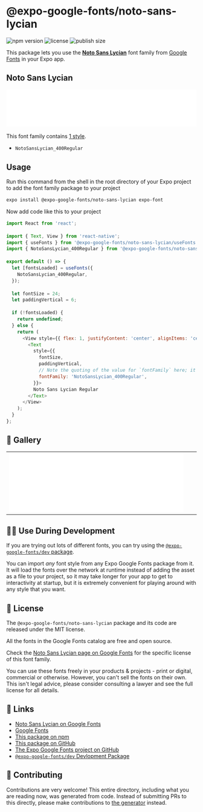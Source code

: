 # @expo-google-fonts/noto-sans-lycian

![npm version](https://flat.badgen.net/npm/v/@expo-google-fonts/noto-sans-lycian)
![license](https://flat.badgen.net/github/license/expo/google-fonts)
![publish size](https://flat.badgen.net/packagephobia/install/@expo-google-fonts/noto-sans-lycian)

This package lets you use the [**Noto Sans Lycian**](https://fonts.google.com/specimen/Noto+Sans+Lycian) font family from [Google Fonts](https://fonts.google.com/) in your Expo app.

## Noto Sans Lycian

![Noto Sans Lycian](./font-family.png)

This font family contains [1 style](#-gallery).

- `NotoSansLycian_400Regular`

## Usage

Run this command from the shell in the root directory of your Expo project to add the font family package to your project
```sh
expo install @expo-google-fonts/noto-sans-lycian expo-font
```

Now add code like this to your project
```js
import React from 'react';

import { Text, View } from 'react-native';
import { useFonts } from '@expo-google-fonts/noto-sans-lycian/useFonts';
import { NotoSansLycian_400Regular } from '@expo-google-fonts/noto-sans-lycian/400Regular';

export default () => {
  let [fontsLoaded] = useFonts({
    NotoSansLycian_400Regular,
  });

  let fontSize = 24;
  let paddingVertical = 6;

  if (!fontsLoaded) {
    return undefined;
  } else {
    return (
      <View style={{ flex: 1, justifyContent: 'center', alignItems: 'center' }}>
        <Text
          style={{
            fontSize,
            paddingVertical,
            // Note the quoting of the value for `fontFamily` here; it expects a string!
            fontFamily: 'NotoSansLycian_400Regular',
          }}>
          Noto Sans Lycian Regular
        </Text>
      </View>
    );
  }
};

```

## 🔡 Gallery


||||
|-|-|-|
|![NotoSansLycian_400Regular](.//400Regular/NotoSansLycian_400Regular.ttf.png)||||


## 👩‍💻 Use During Development

If you are trying out lots of different fonts, you can try using the [`@expo-google-fonts/dev` package](https://github.com/freeboub/google-fonts/tree/master/font-packages/dev#readme).

You can import *any* font style from any Expo Google Fonts package from it. It will load the fonts
over the network at runtime instead of adding the asset as a file to your project, so it may take longer
for your app to get to interactivity at startup, but it is extremely convenient
for playing around with any style that you want.

## 📖 License

The `@expo-google-fonts/noto-sans-lycian` package and its code are released under the MIT license.

All the fonts in the Google Fonts catalog are free and open source.

Check the [Noto Sans Lycian page on Google Fonts](https://fonts.google.com/specimen/Noto+Sans+Lycian) for the specific license of this font family.

You can use these fonts freely in your products & projects - print or digital, commercial or otherwise. However, you can't sell the fonts on their own. This isn't legal advice, please consider consulting a lawyer and see the full license for all details.

## 🔗 Links

- [Noto Sans Lycian on Google Fonts](https://fonts.google.com/specimen/Noto+Sans+Lycian)
- [Google Fonts](https://fonts.google.com/)
- [This package on npm](https://www.npmjs.com/package/@expo-google-fonts/noto-sans-lycian)
- [This package on GitHub](https://github.com/freeboub/google-fonts/tree/master/font-packages/noto-sans-lycian)
- [The Expo Google Fonts project on GitHub](https://github.com/freeboub/google-fonts)
- [`@expo-google-fonts/dev` Devlopment Package](https://github.com/freeboub/google-fonts/tree/master/font-packages/dev)

## 🤝 Contributing

Contributions are very welcome! This entire directory, including what you are reading now, was generated from code. Instead of submitting PRs to this directly, please make contributions to [the generator](https://github.com/freeboub/google-fonts/tree/master/packages/generator) instead.
